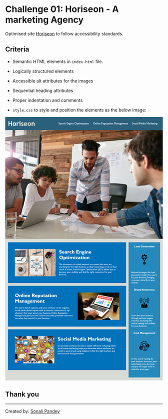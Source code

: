 # Challenge 01: Horiseon - A marketing Agency

Optimised site [Horiseon](https://sonali-pandey.github.io/Horiseon/) to follow accessibility standards.

## Criteria

* Semantic HTML elements in `index.html` file.

* Logically structured elements

* Accessible alt attributes for the images

* Sequential heading attributes

* Proper indentation and comments

* `style.css` to style and position the elements as the below image:

![A webpage with main header displaying marketting agency name and navigation links, hero section with a marketting meeting image, content of the site below the meeting picture and benefits for the customer at the right side of the content](./assets/images/Horiseon-mockup.png)


## Thank you
---
Created by: [Sonali Pandey](github.com/sonali-pandey)
